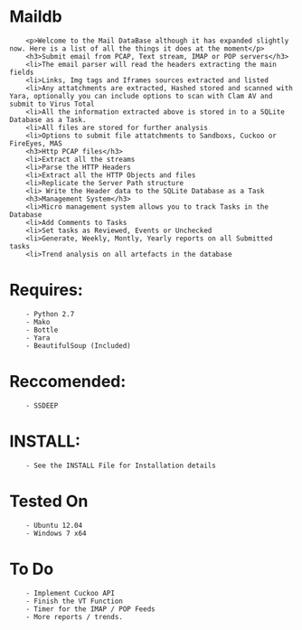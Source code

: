 Maildb
======

        <p>Welcome to the Mail DataBase although it has expanded slightly now. Here is a list of all the things it does at the moment</p>
		<h3>Submit email from PCAP, Text stream, IMAP or POP servers</h3>
		<li>The email parser will read the headers extracting the main fields
		<li>Links, Img tags and Iframes sources extracted and listed
		<li>Any attatchments are extracted, Hashed stored and scanned with Yara, optionally you can include options to scan with Clam AV and submit to Virus Total
		<li>All the information extracted above is stored in to a SQLite Database as a Task.
		<li>All files are stored for further analysis
		<li>Options to submit file attatchments to Sandboxs, Cuckoo or FireEyes, MAS
		<h3>Http PCAP files</h3>
		<li>Extract all the streams
		<li>Parse the HTTP Headers
		<li>Extract all the HTTP Objects and files
		<li>Replicate the Server Path structure
		<li> Write the Header data to the SQLite Database as a Task
		<h3>Management System</h3>
		<li>Micro management system allows you to track Tasks in the Database
		<li>Add Comments to Tasks
		<li>Set tasks as Reviewed, Events or Unchecked
		<li>Generate, Weekly, Montly, Yearly reports on all Submitted tasks
		<li>Trend analysis on all artefacts in the database


Requires:
=========

		- Python 2.7
		- Mako
		- Bottle
		- Yara
		- BeautifulSoup (Included)


Reccomended:
============

		- SSDEEP 
		
INSTALL:
=========

		- See the INSTALL File for Installation details

Tested On
=========

		- Ubuntu 12.04
		- Windows 7 x64


To Do
=========
		- Implement Cuckoo API
		- Finish the VT Function
		- Timer for the IMAP / POP Feeds
		- More reports / trends.



